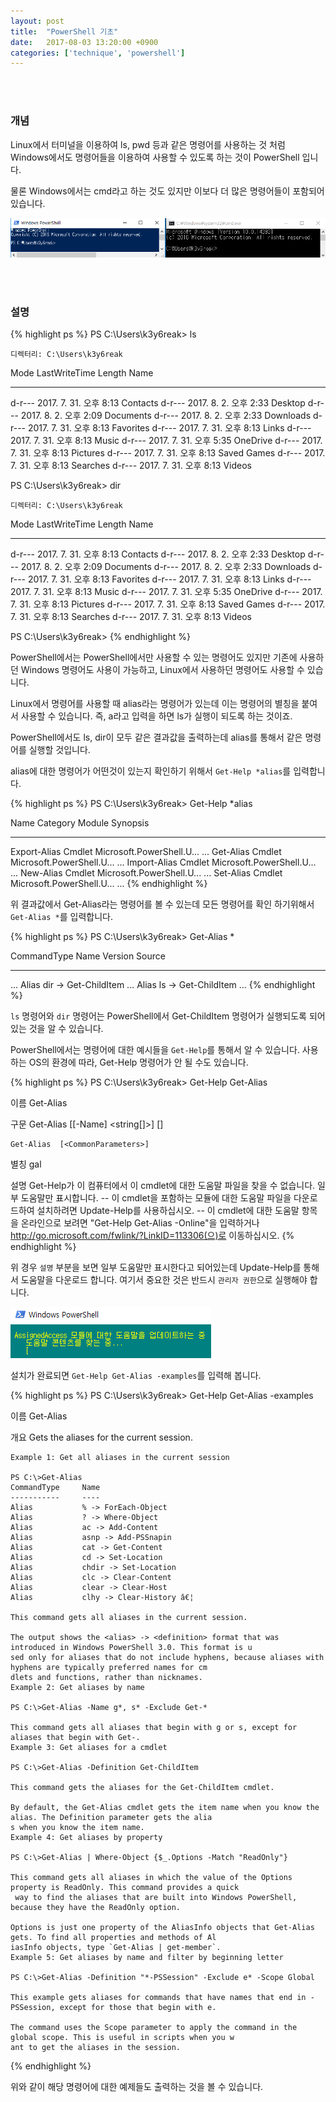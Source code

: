 ```yaml
---
layout: post
title:  "PowerShell 기초"
date:   2017-08-03 13:20:00 +0900
categories: ['technique', 'powershell']
---
```


<br/><br/>
### 개념

Linux에서 터미널을 이용하여 ls, pwd 등과 같은 명령어를 사용하는 것 처럼 Windows에서도 명령어들을 이용하여 사용할 수 있도록 하는 것이 PowerShell 입니다.

물론 Windows에서는 cmd라고 하는 것도 있지만 이보다 더 많은 명령어들이 포함되어 있습니다. 

![powershell_and_cmd](/img/powershell/basic/ps_cmd.png)

<br/><br/>
### 설명
{% highlight ps %}
PS C:\Users\k3y6reak> ls


    디렉터리: C:\Users\k3y6reak


Mode                LastWriteTime         Length Name
----                -------------         ------ ----
d-r---   2017. 7. 31.   오후 8:13                Contacts
d-r---    2017. 8. 2.   오후 2:33                Desktop
d-r---    2017. 8. 2.   오후 2:09                Documents
d-r---    2017. 8. 2.   오후 2:33                Downloads
d-r---   2017. 7. 31.   오후 8:13                Favorites
d-r---   2017. 7. 31.   오후 8:13                Links
d-r---   2017. 7. 31.   오후 8:13                Music
d-r---   2017. 7. 31.   오후 5:35                OneDrive
d-r---   2017. 7. 31.   오후 8:13                Pictures
d-r---   2017. 7. 31.   오후 8:13                Saved Games
d-r---   2017. 7. 31.   오후 8:13                Searches
d-r---   2017. 7. 31.   오후 8:13                Videos


PS C:\Users\k3y6reak> dir


    디렉터리: C:\Users\k3y6reak


Mode                LastWriteTime         Length Name
----                -------------         ------ ----
d-r---   2017. 7. 31.   오후 8:13                Contacts
d-r---    2017. 8. 2.   오후 2:33                Desktop
d-r---    2017. 8. 2.   오후 2:09                Documents
d-r---    2017. 8. 2.   오후 2:33                Downloads
d-r---   2017. 7. 31.   오후 8:13                Favorites
d-r---   2017. 7. 31.   오후 8:13                Links
d-r---   2017. 7. 31.   오후 8:13                Music
d-r---   2017. 7. 31.   오후 5:35                OneDrive
d-r---   2017. 7. 31.   오후 8:13                Pictures
d-r---   2017. 7. 31.   오후 8:13                Saved Games
d-r---   2017. 7. 31.   오후 8:13                Searches
d-r---   2017. 7. 31.   오후 8:13                Videos


PS C:\Users\k3y6reak>
{% endhighlight %}

PowerShell에서는 PowerShell에서만 사용할 수 있는 명령어도 있지만 기존에 사용하던 Windows 명령어도 사용이 가능하고, Linux에서 사용하던 명령어도 사용할 수 있습니다.

Linux에서 명령어를 사용할 때 alias라는 명령어가 있는데 이는 명령어의 별칭을 붙여서 사용할 수 있습니다. 즉, a라고 입력을 하면 ls가 실행이 되도록 하는 것이죠.

PowerShell에서도 ls, dir이 모두 같은 결과값을 출력하는데 alias를 통해서 같은 명령어를 실행할 것입니다.

alias에 대한 명령어가 어떤것이 있는지 확인하기 위해서 `Get-Help *alias`를 입력합니다.

{% highlight ps %}
PS C:\Users\k3y6reak> Get-Help *alias

Name                              Category  Module                    Synopsis
----                              --------  ------                    --------
Export-Alias                      Cmdlet    Microsoft.PowerShell.U... ...
Get-Alias                         Cmdlet    Microsoft.PowerShell.U... ...
Import-Alias                      Cmdlet    Microsoft.PowerShell.U... ...
New-Alias                         Cmdlet    Microsoft.PowerShell.U... ...
Set-Alias                         Cmdlet    Microsoft.PowerShell.U... ...
{% endhighlight %}

위 결과값에서 Get-Alias라는 명령어를 볼 수 있는데 모든 명령어를 확인 하기위해서 `Get-Alias *`를 입력합니다.

{% highlight ps %}
PS C:\Users\k3y6reak> Get-Alias *

CommandType     Name                                               Version    Source
-----------     ----                                               -------    ------
...
Alias           dir -> Get-ChildItem
...
Alias           ls -> Get-ChildItem
...
{% endhighlight %}

`ls` 명령어와 `dir` 명령어는 PowerShell에서 Get-ChildItem 명령어가 실행되도록 되어있는 것을 알 수 있습니다.

PowerShell에서는 명령어에 대한 예시들을 `Get-Help`를 통해서 알 수 있습니다. 사용하는 OS의 환경에 따라, Get-Help 명령어가 안 될 수도 있습니다.

{% highlight ps %}
PS C:\Users\k3y6reak> Get-Help Get-Alias

이름
    Get-Alias

구문
    Get-Alias [[-Name] <string[]>]  [<CommonParameters>]

    Get-Alias  [<CommonParameters>]


별칭
    gal


설명
    Get-Help가 이 컴퓨터에서 이 cmdlet에 대한 도움말 파일을 찾을 수 없습니다. 일부 도움말만 표시합니다.
        -- 이 cmdlet을 포함하는 모듈에 대한 도움말 파일을 다운로드하여 설치하려면 Update-Help를 사용하십시오.
        -- 이 cmdlet에 대한 도움말 항목을 온라인으로 보려면 "Get-Help Get-Alias -Online"을 입력하거나
           http://go.microsoft.com/fwlink/?LinkID=113306(으)로 이동하십시오.
{% endhighlight %}

위 경우 `설명` 부분을 보면 일부 도움말만 표시한다고 되어있는데 Update-Help를 통해서 도움말을 다운로드 합니다. 여기서 중요한 것은 반드시 `관리자 권한`으로 실행해야 합니다.

![powershell_and_cmd](/img/powershell/basic/update_help.png)

설치가 완료되면 `Get-Help Get-Alias -examples`를 입력해 봅니다.


{% highlight ps %}
PS C:\Users\k3y6reak> Get-Help Get-Alias -examples

이름
    Get-Alias

개요
    Gets the aliases for the current session.


    Example 1: Get all aliases in the current session

    PS C:\>Get-Alias
    CommandType     Name
    -----------     ----
    Alias           % -> ForEach-Object
    Alias           ? -> Where-Object
    Alias           ac -> Add-Content
    Alias           asnp -> Add-PSSnapin
    Alias           cat -> Get-Content
    Alias           cd -> Set-Location
    Alias           chdir -> Set-Location
    Alias           clc -> Clear-Content
    Alias           clear -> Clear-Host
    Alias           clhy -> Clear-History â€¦

    This command gets all aliases in the current session.

    The output shows the <alias> -> <definition> format that was introduced in Windows PowerShell 3.0. This format is u
    sed only for aliases that do not include hyphens, because aliases with hyphens are typically preferred names for cm
    dlets and functions, rather than nicknames.
    Example 2: Get aliases by name

    PS C:\>Get-Alias -Name g*, s* -Exclude Get-*

    This command gets all aliases that begin with g or s, except for aliases that begin with Get-.
    Example 3: Get aliases for a cmdlet

    PS C:\>Get-Alias -Definition Get-ChildItem

    This command gets the aliases for the Get-ChildItem cmdlet.

    By default, the Get-Alias cmdlet gets the item name when you know the alias. The Definition parameter gets the alia
    s when you know the item name.
    Example 4: Get aliases by property

    PS C:\>Get-Alias | Where-Object {$_.Options -Match "ReadOnly"}

    This command gets all aliases in which the value of the Options property is ReadOnly. This command provides a quick
     way to find the aliases that are built into Windows PowerShell, because they have the ReadOnly option.

    Options is just one property of the AliasInfo objects that Get-Alias gets. To find all properties and methods of Al
    iasInfo objects, type `Get-Alias | get-member`.
    Example 5: Get aliases by name and filter by beginning letter

    PS C:\>Get-Alias -Definition "*-PSSession" -Exclude e* -Scope Global

    This example gets aliases for commands that have names that end in -PSSession, except for those that begin with e.

    The command uses the Scope parameter to apply the command in the global scope. This is useful in scripts when you w
    ant to get the aliases in the session.
{% endhighlight %}

위와 같이 해당 명령어에 대한 예제들도 출력하는 것을 볼 수 있습니다.
